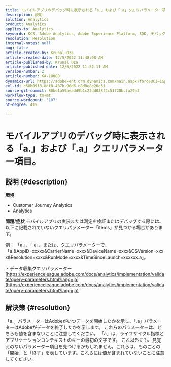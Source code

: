 ```yaml
---
title: モバイルアプリのデバッグ時に表示される「a.」および「.a」クエリパラメーター項目。
description: 説明
solution: Analytics
product: Analytics
applies-to: Analytics
keywords: KCS, Adobe Analytics, Adobe Experience Platform, SDK, デバッグ, クエリパラメーター
resolution: Resolution
internal-notes: null
bug: false
article-created-by: Krunal Oza
article-created-date: 12/5/2022 11:48:08 AM
article-published-by: Krunal Oza
article-published-date: 12/5/2022 11:52:11 AM
version-number: 2
article-number: KA-18080
dynamics-url: https://adobe-ent.crm.dynamics.com/main.aspx?forceUCI=1&pagetype=entityrecord&etn=knowledgearticle&id=109571ad-9274-ed11-81aa-6045bd006c82
exl-id: c60b09f8-8df8-487b-90d6-c8d8e8e26e31
source-git-commit: 80be1a59aeadd9b1c22dd038f4c51728bcfa29a3
workflow-type: tm+mt
source-wordcount: '187'
ht-degree: 41%

---
```


# モバイルアプリのデバッグ時に表示される「a.」および「.a」クエリパラメーター項目。

## 説明 {#description}

<b>環境</b>
- Customer Journey Analytics
- Analytics



<b>問題/症状</b>
モバイルアプリの実装または測定を検証またはデバッグする際には、以下に記載されていないクエリパラメーター「items」が見つかる場合があります。

例： 「a.」、「.a」、または、クエリパラメーターで、「a.&amp;AppID=xxxxx&amp;CarrierName=xxxx&amp;DeviceName=xxxx&amp;OSVersion=xxxx&amp;Resolution=xxxx&amp;RunMode=xxxx&amp;TimeSinceLaunch=xxxxxx.a」。

・データ収集クエリパラメーター
[https://experienceleague.adobe.com/docs/analytics/implementation/validate/query-parameters.html?lang=ja](https://experienceleague.adobe.com/docs/analytics/implementation/validate/query-parameters.html?lang=ja)




## 解決策 {#resolution}


「a.」パラメーターはAdobeがいつデータを開始したかを示し、「.a」パラメーターはAdobeがデータを終了したかを示します。 これらのパラメーターは、どちらも値を含まないことに注意してください。 「a」は、ライフサイクル指標とアプリケーションコンテキストのキーの最初の文字です。 これ以外にも、見覚えのないパラメーター項目を見つけるかもしれません。これらは、ものごとの「開始」と「終了」を表しています。これらには値が含まれていないことに注意してください。
